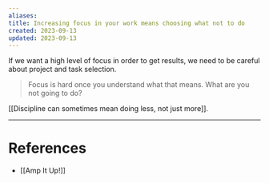```yaml
---
aliases: 
title: Increasing focus in your work means choosing what not to do
created: 2023-09-13
updated: 2023-09-13
---
```

If we want a high level of focus in order to get results, we need to be careful about project and task selection.

> Focus is hard once you understand what that means. What are you not going to do?

[[Discipline can sometimes mean doing less, not just more]].

---
# References
* [[Amp It Up!]]